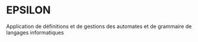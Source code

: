 # EPSILON
Application de définitions et de gestions des automates et de grammaire de langages informatiques
